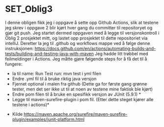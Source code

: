 # SET_Oblig3
I denne obligen fikk jeg i oppgave å sette opp Github Actions, slik at testene jeg skrev i oppgave 2 blir kjørt hver gang du committer til repositoryet og gjør git push.
Jeg startet dermed oppgaven med å legge til versjonskontroll i Oblig 2 prosjektet mitt, og lastet opp prosjektet til dette repositoriet via intelliJ.
Deretter la jeg til .github og workflows mappe ved å følge denne instruksjonen: https://docs.github.com/en/actions/automating-builds-and-tests/building-and-testing-java-with-maven
Jeg hadde litt trøbbel med feilmeldinger i Actions. Jeg måtte gjøre følgende steps for å få det til å fungere: 
- la til name: Run Test run: mvn test i yml filen
- Endre .yml fil til å bruke riktig java versjon 
- Fjernet optional i malen fra github (Dette ga for første gang grønne tester, men det ser ikke ut til at noen av testene mine faktisk ble kjørt)
- Endre pom filen til å bruke en spesifikk versjon av JUnit (5.9.1) *
- Legge til maven-surefire-plugin i pom fil. (Etter dette steget kjører alle testene i actions)*

* Kilde https://maven.apache.org/surefire/maven-surefire-plugin/examples/junit-platform.html
